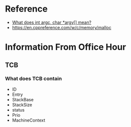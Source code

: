# Reference
- [What does int argc, char *argv[] mean?
](https://stackoverflow.com/questions/3024197/what-does-int-argc-char-argv-mean)
- https://en.cppreference.com/w/c/memory/malloc

# Information From Office Hour
## TCB
### What does TCB contain
- ID
- Entry
- StackBase
- StackSize
- status
- Prio
- MachineContext

